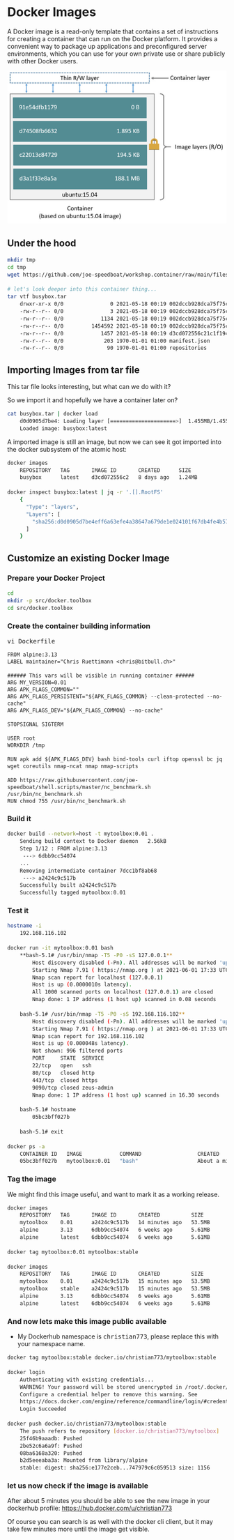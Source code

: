 # Docker Images
A Docker image is a read-only template that contains a set of instructions for creating a container that can run on the Docker platform. It provides a convenient way to package up applications and preconfigured server environments, which you can use for your own private use or share publicly with other Docker users.

![enter image description here](https://github.com/joe-speedboat/workshop.container/raw/main/images/container-layers.jpg)
## Under the hood
```bash
mkdir tmp
cd tmp
wget https://github.com/joe-speedboat/workshop.container/raw/main/files/busybox.tar

# let's look deeper into this container thing...
tar vtf busybox.tar
	drwxr-xr-x 0/0               0 2021-05-18 00:19 002dccb928dca75f75cdf7accaedcb7f86dadc3806a4145253df1c71e578c5e5/
	-rw-r--r-- 0/0               3 2021-05-18 00:19 002dccb928dca75f75cdf7accaedcb7f86dadc3806a4145253df1c71e578c5e5/VERSION
	-rw-r--r-- 0/0            1134 2021-05-18 00:19 002dccb928dca75f75cdf7accaedcb7f86dadc3806a4145253df1c71e578c5e5/json
	-rw-r--r-- 0/0         1454592 2021-05-18 00:19 002dccb928dca75f75cdf7accaedcb7f86dadc3806a4145253df1c71e578c5e5/layer.tar
	-rw-r--r-- 0/0            1457 2021-05-18 00:19 d3cd072556c21c1f1940bd536675b97d7d419a2287d6bb3bd5044ea7466db788.json
	-rw-r--r-- 0/0             203 1970-01-01 01:00 manifest.json
	-rw-r--r-- 0/0              90 1970-01-01 01:00 repositories
```

## Importing Images from tar file
This tar file looks interesting, but what can we do with it?

So we import it and hopefully we have a container later on?
```bash
cat busybox.tar | docker load
	d0d0905d7be4: Loading layer [=====================>]  1.455MB/1.455MB
	Loaded image: busybox:latest
```

A imported image is still an image, but now we can see it got imported into the docker subsystem of the atomic host:
```bash
docker images
	REPOSITORY   TAG       IMAGE ID       CREATED      SIZE
	busybox      latest    d3cd072556c2   8 days ago   1.24MB

docker inspect busybox:latest | jq -r '.[].RootFS'
	{
	  "Type": "layers",
	  "Layers": [
	    "sha256:d0d0905d7be4eff6a63efe4a38647a679de1e024101f67db4fe4b5736c1e7f48"
	  ]
	}
```

## Customize an existing Docker Image
### Prepare your Docker Project
```bash
cd
mkdir -p src/docker.toolbox
cd src/docker.toolbox
```
### Create the container building information
<tt>vi Dockerfile</tt>
```
FROM alpine:3.13
LABEL maintainer="Chris Ruettimann <chris@bitbull.ch>"

###### This vars will be visible in running container ######
ARG MY_VERSION=0.01
ARG APK_FLAGS_COMMON=""
ARG APK_FLAGS_PERSISTENT="${APK_FLAGS_COMMON} --clean-protected --no-cache"
ARG APK_FLAGS_DEV="${APK_FLAGS_COMMON} --no-cache"

STOPSIGNAL SIGTERM

USER root
WORKDIR /tmp

RUN apk add ${APK_FLAGS_DEV} bash bind-tools curl iftop openssl bc jq wget coreutils nmap-ncat nmap nmap-scripts 

ADD https://raw.githubusercontent.com/joe-speedboat/shell.scripts/master/nc_benchmark.sh /usr/bin/nc_benchmark.sh 
RUN chmod 755 /usr/bin/nc_benchmark.sh
```
### Build it
```bash
docker build --network=host -t mytoolbox:0.01 .
	Sending build context to Docker daemon   2.56kB
	Step 1/12 : FROM alpine:3.13
	 ---> 6dbb9cc54074
	...
	Removing intermediate container 7dcc1bf8ab68
	 ---> a2424c9c517b
	Successfully built a2424c9c517b
	Successfully tagged mytoolbox:0.01
```
### Test it
```bash
hostname -i
	192.168.116.102

docker run -it mytoolbox:0.01 bash
	**bash-5.1# /usr/bin/nmap -T5 -P0 -sS 127.0.0.1**
		Host discovery disabled (-Pn). All addresses will be marked 'up' and scan times will be slower.
		Starting Nmap 7.91 ( https://nmap.org ) at 2021-06-01 17:33 UTC
		Nmap scan report for localhost (127.0.0.1)
		Host is up (0.0000010s latency).
		All 1000 scanned ports on localhost (127.0.0.1) are closed
		Nmap done: 1 IP address (1 host up) scanned in 0.08 seconds

	bash-5.1# /usr/bin/nmap -T5 -P0 -sS 192.168.116.102**
		Host discovery disabled (-Pn). All addresses will be marked 'up' and scan times will be slower.
		Starting Nmap 7.91 ( https://nmap.org ) at 2021-06-01 17:33 UTC
		Nmap scan report for 192.168.116.102
		Host is up (0.000048s latency).
		Not shown: 996 filtered ports
		PORT     STATE  SERVICE
		22/tcp   open   ssh
		80/tcp   closed http
		443/tcp  closed https
		9090/tcp closed zeus-admin
		Nmap done: 1 IP address (1 host up) scanned in 16.30 seconds

	bash-5.1# hostname
		05bc3bff027b

	bash-5.1# exit

docker ps -a
	CONTAINER ID   IMAGE            COMMAND                  CREATED              STATUS                       PORTS     NAMES
	05bc3bff027b   mytoolbox:0.01   "bash"                   About a minute ago   Exited (0) 5 seconds ago               dreamy_davinci
```
### Tag the image
We might find this image useful, and want to mark it as a working release.
```bash
docker images
	REPOSITORY   TAG       IMAGE ID       CREATED          SIZE
	mytoolbox    0.01      a2424c9c517b   14 minutes ago   53.5MB
	alpine       3.13      6dbb9cc54074   6 weeks ago      5.61MB
	alpine       latest    6dbb9cc54074   6 weeks ago      5.61MB

docker tag mytoolbox:0.01 mytoolbox:stable

docker images
	REPOSITORY   TAG       IMAGE ID       CREATED          SIZE
	mytoolbox    0.01      a2424c9c517b   15 minutes ago   53.5MB
	mytoolbox    stable    a2424c9c517b   15 minutes ago   53.5MB
	alpine       3.13      6dbb9cc54074   6 weeks ago      5.61MB
	alpine       latest    6dbb9cc54074   6 weeks ago      5.61MB
```

### And now lets make this image public available
* My Dockerhub namespace is <tt>christian773</tt>, please replace this with your namespace name.
```bash
docker tag mytoolbox:stable docker.io/christian773/mytoolbox:stable

docker login
	Authenticating with existing credentials...
	WARNING! Your password will be stored unencrypted in /root/.docker/config.json.
	Configure a credential helper to remove this warning. See
	https://docs.docker.com/engine/reference/commandline/login/#credentials-store
	Login Succeeded

docker push docker.io/christian773/mytoolbox:stable
	The push refers to repository [docker.io/christian773/mytoolbox]
	25f46b9aaadb: Pushed 
	2be52c6a6a9f: Pushed 
	08ba6168a320: Pushed 
	b2d5eeeaba3a: Mounted from library/alpine 
	stable: digest: sha256:e177e2ceb...747979c6c059513 size: 1156
```
### let us now check if the image is available
After about 5 minutes you should be able to see the new image in your dockerhub profile:
https://hub.docker.com/u/christian773

Of course you can search is as well with the docker cli client, but it may take few minutes more until the image get visible.


<!--stackedit_data:
eyJoaXN0b3J5IjpbMTM0NTUzMjMzMl19
-->